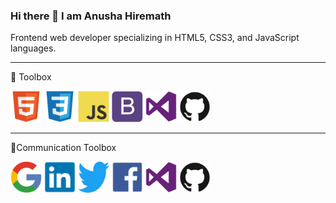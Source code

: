### Hi there 👋 I am Anusha Hiremath

Frontend web developer specializing in HTML5, CSS3, and JavaScript languages.

-----

🧰 Toolbox

<img src="https://github.com/devicons/devicon/blob/master/icons/html5/html5-original.svg" alt="html5" height="50" width="50"/>        <img src="https://github.com/devicons/devicon/blob/master/icons/css3/css3-original.svg" alt="css3" height="50" width="50"/>     <img src="https://github.com/devicons/devicon/blob/master/icons/javascript/javascript-original.svg" alt="javascript" height="50" width="50"/>  <img src="https://github.com/devicons/devicon/blob/master/icons/bootstrap/bootstrap-plain.svg" alt="bootstrap" height="50" width="50"/>    <img src="https://github.com/devicons/devicon/blob/master/icons/visualstudio/visualstudio-plain.svg" alt="visualstudio" height="50" width="50"/>     <img src="https://github.com/devicons/devicon/blob/master/icons/github/github-original.svg" alt="github" height="50" width="50"/>

------

💬Communication Toolbox

<img src="https://github.com/devicons/devicon/blob/master/icons/google/google-original.svg" alt="google" height="50" width="50"/>     
<a href="https://www.linkedin.com/in/anusha-hiremath-3b48a2a3/"><img src="https://github.com/devicons/devicon/blob/master/icons/linkedin/linkedin-original.svg" alt="linkedIn" height="50" width="50"/></a>     <img src="https://github.com/devicons/devicon/blob/master/icons/twitter/twitter-original.svg" alt="twitter" height="50" width="50"/>  <img src="https://github.com/devicons/devicon/blob/master/icons/facebook/facebook-original.svg" alt="facebook" height="50" width="50"/>    <img src="https://github.com/devicons/devicon/blob/master/icons/visualstudio/visualstudio-plain.svg" alt="visualstudio" height="50" width="50"/>     <img src="https://github.com/devicons/devicon/blob/master/icons/github/github-original.svg" alt="github" height="50" width="50"/>






